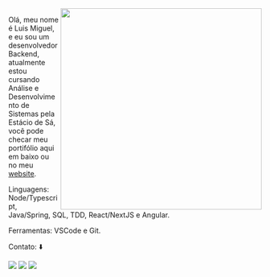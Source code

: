 <img src="https://raw.githubusercontent.com/MicaelliMedeiros/micaellimedeiros/master/image/computer-illustration.png" min-width="400px" max-width="400px" width="400px" align="right">

<p align="left"> 
  Olá, meu nome é Luis Miguel, e eu sou um desenvolvedor Backend, atualmente estou cursando Análise e Desenvolvimento de Sistemas pela Estácio de Sá, você pode checar meu portifólio aqui em baixo ou no meu <a href="https://oluwis.github.io">website</a>.
</p>

<p align="left">
  Linguagens: Node/Typescript, Java/Spring, SQL, TDD, React/NextJS e Angular.
</p>

<p align="left">
  Ferramentas: VSCode e Git.
</p>

<p align="left">
  Contato: ⬇️
</p>

<p align="left">
  <a href="#" alt="Gmail">
  <img src="https://img.shields.io/badge/-Gmail-FF0000?style=flat-square&labelColor=FF0000&logo=gmail&logoColor=white&link=LINK-DO-SEU-GMAIL" /></a>

  <a href="#" alt="LinkedIn">
  <img src="https://img.shields.io/badge/-Linkedin-0e76a8?style=flat-square&logo=Linkedin&logoColor=white&link=LINK-DO-SEU-LINKEDIN" /></a>

  <a href="#" alt="WhatsApp">
  <img src="https://img.shields.io/badge/-WhatsApp-25d366?style=flat-square&labelColor=25d366&logo=whatsapp&logoColor=white&link=API-DO-SEU-WHATSAPP"/></a>
</p>
